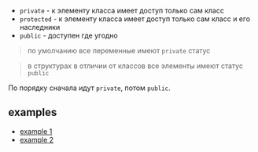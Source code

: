 - `private` - к элементу класса имеет доступ только сам класс
- `protected` - к элементу класса имеет доступ только сам класс и его наследники
- `public` - доступен где угодно

> по умолчанию все переменные имеют `private` статус

> в структурах в отличии от классов все элементы имеют статус `public`

По порядку сначала идут `private`, потом `public`.

## examples

- [example 1](examples/intro/ex1.cpp)
- [example 2](examples/intro/ex2.cpp)

